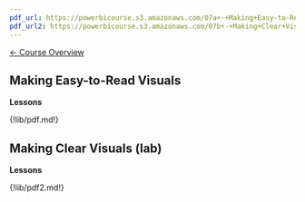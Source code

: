```yaml
---
pdf_url: https://powerbicourse.s3.amazonaws.com/07a+-+Making+Easy-to-Read+Visuals.pdf
pdf_url2: https://powerbicourse.s3.amazonaws.com/07b+-+Making+Clear+Visuals.pdf
---
```


[&#x2190; Course Overview](../1-Overview/overview.md)
## Making Easy-to-Read Visuals

**Lessons**

{!lib/pdf.md!}

## Making Clear Visuals (lab)

**Lessons**

{!lib/pdf2.md!}

<!-- 
https://docs.microsoft.com/en-us/power-bi/visuals/service-getting-started-with-color-formatting-and-axis-properties

https://docs.microsoft.com/en-us/power-bi/visuals/service-tips-and-tricks-for-color-formatting

https://docs.microsoft.com/en-us/power-bi/visuals/power-bi-map-tips-and-tricks

https://docs.microsoft.com/en-us/power-bi/visuals/power-bi-visualization-customize-x-axis-and-y-axis
 -->